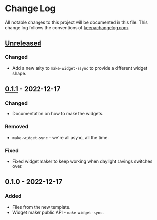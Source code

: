 # Change Log
All notable changes to this project will be documented in this file. This change log follows the conventions of [keepachangelog.com](http://keepachangelog.com/).

## [Unreleased]
### Changed
- Add a new arity to `make-widget-async` to provide a different widget shape.

## [0.1.1] - 2022-12-17
### Changed
- Documentation on how to make the widgets.

### Removed
- `make-widget-sync` - we're all async, all the time.

### Fixed
- Fixed widget maker to keep working when daylight savings switches over.

## 0.1.0 - 2022-12-17
### Added
- Files from the new template.
- Widget maker public API - `make-widget-sync`.

[Unreleased]: https://sourcehost.site/your-name/vm2-clj/compare/0.1.1...HEAD
[0.1.1]: https://sourcehost.site/your-name/vm2-clj/compare/0.1.0...0.1.1
